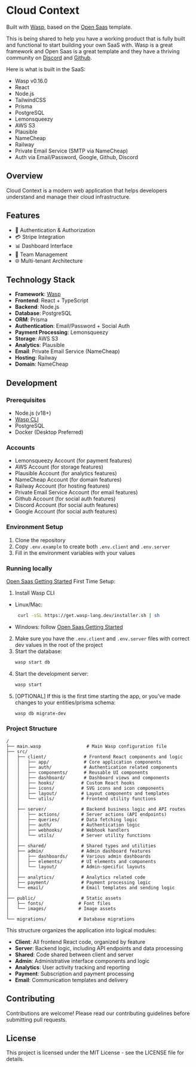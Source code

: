 # Cloud Context

Built with [Wasp](https://wasp-lang.dev), based on the [Open Saas](https://opensaas.sh) template.

This is being shared to help you have a working product that is fully built and functional to start building your own SaaS with. Wasp is a great framework and Open Saas is a great template and they have a thriving community on [Discord](https://discord.gg/xSybmwAT) and [Github](https://github.com/wasp-lang).

Here is what is built in the SaaS:
- Wasp v0.16.0
- React
- Node.js
- TailwindCSS
- Prisma
- PostgreSQL
- Lemonsqueezy
- AWS S3
- Plausible
- NameCheap
- Railway
- Private Email Service (SMTP via NameCheap)
- Auth via Email/Password, Google, Github, Discord

## Overview
Cloud Context is a modern web application that helps developers understand and manage their cloud infrastructure. 

## Features
- 🔐 Authentication & Authorization
- 💳 Stripe Integration
- 📊 Dashboard Interface
- 👥 Team Management
- 🌐 Multi-tenant Architecture

## Technology Stack
- **Framework**: [Wasp](https://wasp-lang.dev)
- **Frontend**: React + TypeScript
- **Backend**: Node.js
- **Database**: PostgreSQL
- **ORM**: Prisma
- **Authentication**: Email/Password + Social Auth
- **Payment Processing**: Lemonsqueezy
- **Storage**: AWS S3
- **Analytics**: Plausible
- **Email**: Private Email Service (NameCheap)
- **Hosting**: Railway
- **Domain**: NameCheap

## Development

### Prerequisites
- Node.js (v18+)
- [Wasp CLI](https://wasp-lang.dev/docs/quick-start)
- PostgreSQL
- Docker (Desktop Preferred)

### Accounts
- Lemonsqueezy Account (for payment features)
- AWS Account (for storage features)
- Plausible Account (for analytics features)
- NameCheap Account (for domain features)
- Railway Account (for hosting features)
- Private Email Service Account (for email features)
- Github Account (for social auth features)
- Discord Account (for social auth features)
- Google Account (for social auth features)

### Environment Setup
1. Clone the repository
2. Copy `.env.example` to create both `.env.client` and `.env.server`
3. Fill in the environment variables with your values

### Running locally
[Open Saas Getting Started](https://docs.opensaas.sh/start/getting-started/)
First Time Setup:
1. Install Wasp CLI
- Linux/Mac:
   ```bash
    curl -sSL https://get.wasp-lang.dev/installer.sh | sh
    ```
- Windows: follow [Open Saas Getting Started](https://docs.opensaas.sh/start/getting-started/)

2. Make sure you have the `.env.client` and `.env.server` files with correct dev values in the root of the project
3. Start the database:
   ```bash
   wasp start db
   ```
4. Start the development server:
   ```bash
   wasp start
   ```
5. [OPTIONAL] If this is the first time starting the app, or you've made changes to your entities/prisma schema:
   ```bash
   wasp db migrate-dev
   ```

### Project Structure
```
/
├── main.wasp                 # Main Wasp configuration file
├── src/
│   ├── client/              # Frontend React components and logic
│   │   ├── app/             # Core application components
│   │   ├── auth/            # Authentication related components
│   │   ├── components/      # Reusable UI components
│   │   ├── dashboard/       # Dashboard views and components
│   │   ├── hooks/          # Custom React hooks
│   │   ├── icons/          # SVG icons and icon components
│   │   ├── layout/         # Layout components and templates
│   │   └── utils/          # Frontend utility functions
│   │
│   ├── server/             # Backend business logic and API routes
│   │   ├── actions/        # Server actions (API endpoints)
│   │   ├── queries/        # Data fetching logic
│   │   ├── auth/           # Authentication logic
│   │   ├── webhooks/       # Webhook handlers
│   │   └── utils/          # Server utility functions
│   │
│   ├── shared/             # Shared types and utilities
│   ├── admin/              # Admin dashboard features
│   │   ├── dashboards/     # Various admin dashboards
│   │   ├── elements/       # UI elements and components
│   │   └── layout/         # Admin-specific layouts
│   │
│   ├── analytics/          # Analytics related code
│   ├── payment/            # Payment processing logic
│   └── email/              # Email templates and sending logic
│
├── public/                 # Static assets
│   ├── fonts/             # Font files
│   └── images/            # Image assets
│
└── migrations/            # Database migrations
```

This structure organizes the application into logical modules:
- **Client**: All frontend React code, organized by feature
- **Server**: Backend logic, including API endpoints and data processing
- **Shared**: Code shared between client and server
- **Admin**: Administrative interface components and logic
- **Analytics**: User activity tracking and reporting
- **Payment**: Subscription and payment processing
- **Email**: Communication templates and delivery

## Contributing
Contributions are welcome! Please read our contributing guidelines before submitting pull requests.

## License
This project is licensed under the MIT License - see the LICENSE file for details.


